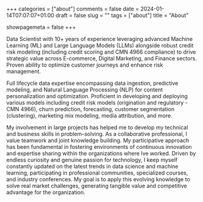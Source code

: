 +++
categories = ["about"]
comments = false
date = 2024-01-14T07:07:07+01:00
draft = false
slug = ""
tags = ["about"]
title = "About"

showpagemeta = false
+++

Data Scientist with 10+ years of experience leveraging advanced Machine Learning (ML) and Large Language Models (LLMs) alongside robust credit risk modeling (including credit scoring and CMN 4966 compliance) to drive strategic value across E-commerce, Digital Marketing, and Finance sectors. Proven ability to optimize customer journeys and enhance risk management.

Full lifecycle data expertise encompassing data ingestion, predictive modeling, and Natural Language Processing (NLP) for content personalization and optimization. Proficient in developing and deploying various models including credit risk models (origination and regulatory - CMN 4966), churn prediction, forecasting, customer segmentation (clustering), marketing mix modeling, media attribution, and more.

My involvement in large projects has helped me to develop my technical and business skills in problem-solving. As a collaborative professional, I value teamwork and joint knowledge building. My participative approach has been fundamental in fostering environments of continuous innovation and expertise sharing within the organizations where Ive worked. Driven by endless curiosity and genuine passion for technology, I keep myself constantly updated on the latest trends in data science and machine learning, participating in professional communities, specialized courses, and industry conferences. My goal is to apply this evolving knowledge to solve real market challenges, generating tangible value and competitive advantage for the organization.

